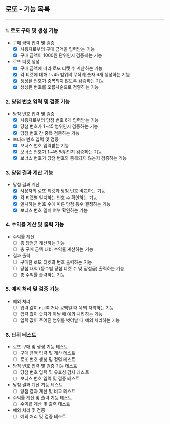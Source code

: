 ## 로또 - 기능 목록

---

### 1. 로또 구매 및 생성 기능
- 구매 금액 입력 및 검증
    - [x] 사용자로부터 구매 금액을 입력받는 기능
    - [x] 구매 금액이 1000원 단위인지 검증하는 기능
- 로또 티켓 생성
    - [x] 구매 금액에 따라 로또 티켓 수 계산하는 기능
    - [x] 각 티켓에 대해 1~45 범위의 무작위 숫자 6개 생성하는 기능
    - [x] 생성된 번호가 중복되지 않도록 검증하는 기능
    - [x] 생성된 번호를 오름차순으로 정렬하는 기능

### 2. 당첨 번호 입력 및 검증 기능
- 당첨 번호 입력 및 검증
    - [x] 사용자로부터 당첨 번호 6개 입력받는 기능
    - [x] 당첨 번호가 1~45 범위인지 검증하는 기능
    - [x] 당첨 번호 간 중복 검증하는 기능
- 보너스 번호 입력 및 검증
    - [x] 보너스 번호 입력받는 기능
    - [x] 보너스 번호가 1~45 범위인지 검증하는 기능
    - [x] 보너스 번호가 당첨 번호와 중복되지 않는지 검증하는 기능

### 3. 당첨 결과 계산 기능
- 당첨 결과 계산
    - [x] 사용자의 로또 티켓과 당첨 번호 비교하는 기능
    - [x] 각 티켓별 일치하는 번호 수 확인하는 기능
    - [x] 일치하는 번호 수에 따른 당첨 등수 결정하는 기능
    - [x] 보너스 번호 일치 여부 확인하는 기능

### 4. 수익률 계산 및 출력 기능
- 수익률 계산
    - [ ] 총 당첨금 계산하는 기능
    - [ ] 총 구매 금액 대비 수익률 계산하는 기능
- 결과 출력
    - [ ] 구매한 로또 티켓과 번호 출력하는 기능
    - [ ] 당첨 내역 (등수별 당첨 티켓 수 및 당첨금) 출력하는 기능
    - [ ] 총 수익률 출력하는 기능

### 5. 예외 처리 및 검증 기능
- 예외 처리
    - [ ] 입력 값이 null이거나 공백일 때 예외 처리하는 기능
    - [ ] 입력 값이 숫자가 아닐 때 예외 처리하는 기능
    - [ ] 입력 값이 주어진 범위를 벗어날 때 예외 처리하는 기능

### 6. 단위 테스트
- 로또 구매 및 생성 기능 테스트
    - [ ] 구매 금액 입력 및 계산 테스트
    - [ ] 로또 번호 생성 및 정렬 테스트
- 당첨 번호 입력 및 검증 기능 테스트
    - [ ] 당첨 번호 입력 및 유효성 검사 테스트
    - [ ] 보너스 번호 입력 및 검증 테스트
- 당첨 결과 계산 기능 테스트
    - [ ] 당첨 결과 계산 및 비교 테스트
- 수익률 계산 및 출력 기능 테스트
    - [ ] 수익률 계산 및 출력 테스트
- 예외 처리 및 검증
    - [ ] 예외 처리 및 검증 테스트
